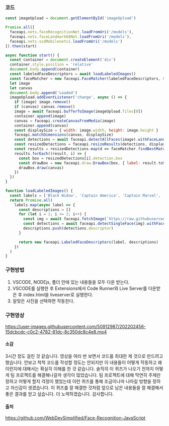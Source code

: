 ### 코드
```javascript
const imageUpload = document.getElementById('imageUpload')

Promise.all([
  faceapi.nets.faceRecognitionNet.loadFromUri('/models'),
  faceapi.nets.faceLandmark68Net.loadFromUri('/models'),
  faceapi.nets.ssdMobilenetv1.loadFromUri('/models')
]).then(start)

async function start() {
  const container = document.createElement('div')
  container.style.position = 'relative'
  document.body.append(container)
  const labeledFaceDescriptors = await loadLabeledImages()
  const faceMatcher = new faceapi.FaceMatcher(labeledFaceDescriptors, 0.6)
  let image
  let canvas
  document.body.append('Loaded')
  imageUpload.addEventListener('change', async () => {
    if (image) image.remove()
    if (canvas) canvas.remove()
    image = await faceapi.bufferToImage(imageUpload.files[0])
    container.append(image)
    canvas = faceapi.createCanvasFromMedia(image)
    container.append(canvas)
    const displaySize = { width: image.width, height: image.height }
    faceapi.matchDimensions(canvas, displaySize)
    const detections = await faceapi.detectAllFaces(image).withFaceLandmarks().withFaceDescriptors()
    const resizedDetections = faceapi.resizeResults(detections, displaySize)
    const results = resizedDetections.map(d => faceMatcher.findBestMatch(d.descriptor))
    results.forEach((result, i) => {
      const box = resizedDetections[i].detection.box
      const drawBox = new faceapi.draw.DrawBox(box, { label: result.toString() })
      drawBox.draw(canvas)
    })
  })
}

function loadLabeledImages() {
  const labels = ['Black Widow', 'Captain America', 'Captain Marvel', 'Hawkeye', 'Jim Rhodes', 'Thor', 'Tony Stark']
  return Promise.all(
    labels.map(async label => {
      const descriptions = []
      for (let i = 1; i <= 2; i++) {
        const img = await faceapi.fetchImage(`https://raw.githubusercontent.com/WebDevSimplified/Face-Recognition-JavaScript/master/labeled_images/${label}/${i}.jpg`)
        const detections = await faceapi.detectSingleFace(img).withFaceLandmarks().withFaceDescriptor()
        descriptions.push(detections.descriptor)
      }

      return new faceapi.LabeledFaceDescriptors(label, descriptions)
    })
  )
}
```
### 구현방법
1. VSCODE, NODEjs, 폴더 안에 있는 내용들을 모두 다운 받는다.
2. VSCODE를 실행한 후 Extensions에서 Code Runner와 Live Server를 다운받은 후 index.html을 liveserver로 실행한다.
3. 알맞은 사진을 선택하면 작동한다.

### 구현영상

https://user-images.githubusercontent.com/50912987/202202456-15dcbcdc-c0c2-4782-81dc-8c350dc8c4e8.mp4

#### 소감
3시간 정도 걸린 것 같습니다. 영상을 여러 번 보면서 코드를 최대한 제 것으로 만드려고 했습니다. 안보고 척척 코드를 작성할 정도는 안되지만 이 내용들이 어떻게 작동하고 왜 이런지에 대해서는 확실히 이해를 한 것 같습니다. 솔직히 이 퀴즈가 나오기 전까지 어떻게 팀 프로젝트를 해결해나갈까 생각이 많았습니다. 팀 프로젝트에 대해 막연히 주제만 정하고 어떻게 할지 걱정이 했었는데 이런 퀴즈를 통해 조금이나마 나아갈 방향을 정하고 자신감이 생겼습니다.  이 퀴즈를 잘 해결한 것처럼 앞으로 남은 내용들을 잘 해결해서 좋은 결과를 얻고 싶습니다. 더 노력하겠습니다. 감사합니다.

#### 출처
https://github.com/WebDevSimplified/Face-Recognition-JavaScript
